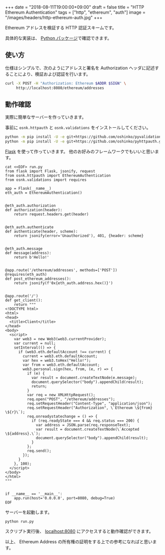 +++
date = "2018-08-11T19:00:00+09:00"
draft = false
title = "HTTP Ethereum Authentication"
tags = ["http", "ethereum", "auth"]
image = "/images/headers/http-ethereum-auth.jpg"
+++

Ethereum アドレスを検証する HTTP 認証スキームです。

具体的な実装は、 [Python パッケージ](https://github.com/oshinko/pyhttpauth)で確認できます。

## 使い方

仕様はシンプルで、次のようにアドレスと署名を Authorization ヘッダに記述することにより、検証および認証を行います。

```bash
curl -X POST -H "Authorization: Ethereum $ADDR $SIGN" \
     http://localhost:8080/ethereum/addresses
```

## 動作確認

実際に簡単なサーバーを作っていきます。

事前に `osnk.httpauth` と `osnk.validations` をインストールしてください。

```bash
python -m pip install -U -e git+https://github.com/oshinko/pyvalidation.git#egg=validation
python -m pip install -U -e git+https://github.com/oshinko/pyhttpauth.git#egg=httpauth
```

[Flask](http://flask.pocoo.org) を使って作っていきます。
他のお好みのフレームワークでもいいと思います。

```
cat <<EOF> run.py
from flask import Flask, jsonify, request
from osnk.httpauth import EthereumAuthentication
from osnk.validations import requires

app = Flask(__name__)
eth_auth = EthereumAuthentication()


@eth_auth.authorization
def authorization(header):
    return request.headers.get(header)


@eth_auth.authenticate
def authenticate(header, scheme):
    return jsonify(error='Unauthorized'), 401, {header: scheme}


@eth_auth.message
def message(address):
    return b'Hello!'


@app.route('/ethereum/addresses', methods=['POST'])
@requires(eth_auth)
def post_ethereum_addresses():
    return jsonify(f'0x{eth_auth.address.hex()}')


@app.route('/')
def get_client():
    return """
<!DOCTYPE html>
<html>
<head>
  <title>Client</title>
</head>
<body>
  <script>
    var web3 = new Web3(web3.currentProvider);
    var current = null;
    setInterval(() => {
      if (web3.eth.defaultAccount !== current) {
        current = web3.eth.defaultAccount;
        var hex = web3.toHex("Hello!");
        var from = web3.eth.defaultAccount;
        web3.personal.sign(hex, from, (e, r) => {
          if (e) {
            var result = document.createTextNode(e.message);
            document.querySelector("body").appendChild(result);
            return;
          }
          var req = new XMLHttpRequest();
          req.open("POST", "/ethereum/addresses");
          req.setRequestHeader("Content-Type", "application/json");
          req.setRequestHeader("Authorization", \`Ethereum \${from} \${r}\`);
          req.onreadystatechange = () => {
            if (req.readyState === 4 && req.status === 200) {
              var address = JSON.parse(req.responseText);
              var result = document.createTextNode(\`Accepted \${address}.\`);
              document.querySelector("body").appendChild(result);
            }
          };
          req.send();
        });
      }
    }, 100);
  </script>
</body>
</html>
"""


if __name__ == '__main__':
    app.run(host='0.0.0.0', port=8080, debug=True)
EOF
```

サーバーを起動します。

```
python run.py
```

スクリプト実行後、 [localhost:8080](http://localhost:8080) にアクセスすると動作確認ができます。

以上、 Ethereum Address の所有権の証明をする上での参考になればと思います。
